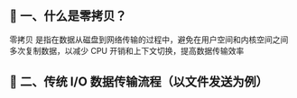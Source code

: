 ## 📘 一、什么是零拷贝？

零拷贝 是指在数据从磁盘到网络传输的过程中，避免在用户空间和内核空间之间多次复制数据，以减少 CPU 开销和上下文切换，提高数据传输效率

## 🧠 二、传统 I/O 数据传输流程（以文件发送为例）




